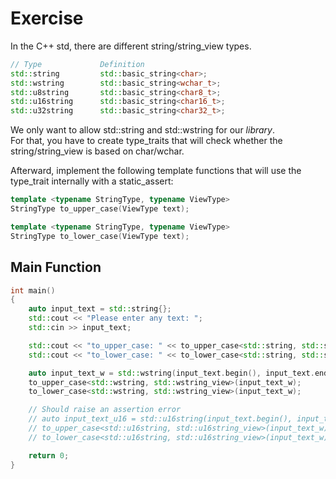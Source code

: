 # Exercise

In the C++ std, there are different string/string_view types.

```cpp
// Type             Definition
std::string         std::basic_string<char>;
std::wstring        std::basic_string<wchar_t>;
std::u8string       std::basic_string<char8_t>;
std::u16string      std::basic_string<char16_t>;
std::u32string      std::basic_string<char32_t>;
```

We only want to allow std::string and std::wstring for our *library*.  
For that, you have to create type_traits that will check whether the string/string_view is based on char/wchar.  

Afterward, implement the following template functions that will use the type_trait internally with a static_assert:

```cpp
template <typename StringType, typename ViewType>
StringType to_upper_case(ViewType text);

template <typename StringType, typename ViewType>
StringType to_lower_case(ViewType text);
```

## Main Function

```cpp
int main()
{
    auto input_text = std::string{};
    std::cout << "Please enter any text: ";
    std::cin >> input_text;

    std::cout << "to_upper_case: " << to_upper_case<std::string, std::string_view>(input_text) << '\n';
    std::cout << "to_lower_case: " << to_lower_case<std::string, std::string_view>(input_text) << '\n';

    auto input_text_w = std::wstring(input_text.begin(), input_text.end());
    to_upper_case<std::wstring, std::wstring_view>(input_text_w);
    to_lower_case<std::wstring, std::wstring_view>(input_text_w);

    // Should raise an assertion error
    // auto input_text_u16 = std::u16string(input_text.begin(), input_text.end());
    // to_upper_case<std::u16string, std::u16string_view>(input_text_w);
    // to_lower_case<std::u16string, std::u16string_view>(input_text_w);

    return 0;
}
```
